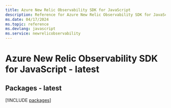 ```yaml
---
title: Azure New Relic Observability SDK for JavaScript
description: Reference for Azure New Relic Observability SDK for JavaScript
ms.date: 04/17/2024
ms.topic: reference
ms.devlang: javascript
ms.service: newrelicobservability
---
```

# Azure New Relic Observability SDK for JavaScript - latest
## Packages - latest
[!INCLUDE [packages](new-relic-observability-index.md)]